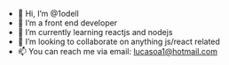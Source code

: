 - 👋 Hi, I’m @1odell
- 👀 I’m a front end developer 
- 🌱 I’m currently learning reactjs and nodejs
- 💞️ I’m looking to collaborate on anything js/react related
- 📫 You can reach me via email: lucasoa1@hotmail.com

<!---
1odell/1odell is a ✨ special ✨ repository because its `README.md` (this file) appears on your GitHub profile.
You can click the Preview link to take a look at your changes.
--->
